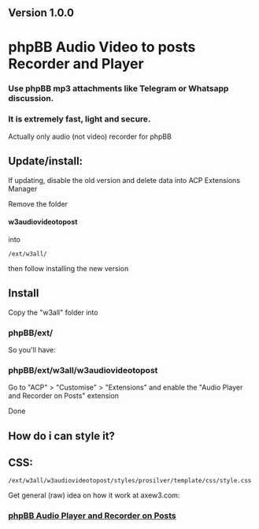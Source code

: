 ## Version 1.0.0

# phpBB Audio Video to posts Recorder and Player
### Use phpBB mp3 attachments like Telegram or Whatsapp discussion.
### It is extremely fast, light and secure.

Actually only audio (not video) recorder for phpBB

## Update/install: 

If updating, disable the old version and delete data into ACP Extensions Manager

Remove the folder 
#### w3audiovideotopost 
into
    
    /ext/w3all/

then follow installing the new version

## Install

Copy the "w3all" folder into 
### phpBB/ext/

So you'll have: 
### phpBB/ext/w3all/w3audiovideotopost

Go to "ACP" > "Customise" > "Extensions" and enable the "Audio Player and Recorder on Posts" extension

Done

## How do i can style it?

## CSS:

    /ext/w3all/w3audiovideotopost/styles/prosilver/template/css/style.css

Get general (raw) idea on how it work at axew3.com:

### [phpBB Audio Player and Recorder on Posts](https://www.axew3.com/w3/forums/viewtopic.php?f=20&t=1628 "phpbb images attachments rotation")

